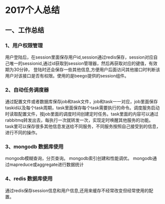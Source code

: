 # 2017个人总结
## 一、工作总结
### 1、用户权限管理
用户登陆后，在session里面保存用户id,session通过redis保存，session对应自己唯一的sessionid,通过id获取到session管理器，然后再获取对应的键值，有效期为30分钟，
登陆时还会保存一些其他信息,方便用户后面访问其他接口时判断该用户对该接口是否有权限。使用的是beego提供的session组件。
### 2、自动任务调度器
通过配置文件或者数据库保存job和task文件，job和task一一对应，job里面保存taskid以及每个task周期，task里面保存每个task需要执行的命令。调度服务启动时读取配置文件，按job里面的调度时间创建定时任务。task里面的内容可以通过rabbitmq转发出去，每执行一次就转发一次，实现定时唤醒其他服务的功能。task里可以保存很多其他信息发送给不同服务，不同服务按照自己接受到的信息，进行不同的操作。
### 3、mongodb 数据库使用
mongodb模糊查询，分页查询。
mongodb索引创建和性能调优。
mongodb通过mapreduce或aggregate进行数据统计
### 4、redis 数据库使用
通过redis保存session信息和用户信息,还用来缓存不经常改变但经常使用的配置。





